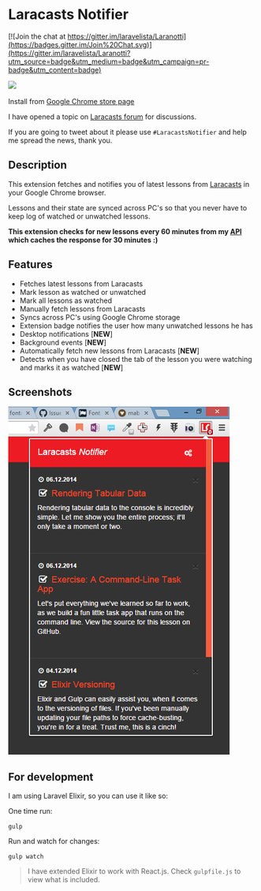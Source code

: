 # Laracasts Notifier

[![Join the chat at https://gitter.im/laravelista/Laranotti](https://badges.gitter.im/Join%20Chat.svg)](https://gitter.im/laravelista/Laranotti?utm_source=badge&utm_medium=badge&utm_campaign=pr-badge&utm_content=badge)

![ ](http://img.shields.io/gratipay/mabasic.svg)

Install from [Google Chrome store page](https://chrome.google.com/webstore/detail/laracasts-notifier/aidlbngabkfmnfmfjgnmfhihjcpdbbjo)

I have opened a topic on [Laracasts forum](https://laracasts.com/discuss/channels/general-discussion/laracasts-notifier-extension-for-google-chrome) for discussions.

If you are going to tweet about it please use `#LaracastsNotifier` and help me spread the news, thank you.

## Description

This extension fetches and notifies you of latest lessons from [Laracasts](https://laracasts.com) in your Google Chrome browser.

Lessons and their state are synced across PC's so that you never have to keep log of watched or unwatched lessons.

**This extension checks for new lessons every 60 minutes from my [API](https://github.com/mabasic/laracasts-feed) which caches the response for 30 minutes :)**

## Features

- Fetches latest lessons from Laracasts
- Mark lesson as watched or unwatched
- Mark all lessons as watched
- Manually fetch lessons from Laracasts
- Syncs across PC's using Google Chrome storage
- Extension badge notifies the user how many unwatched lessons he has
- Desktop notifications [**NEW**]
- Background events [**NEW**]
- Automatically fetch new lessons from Laracasts [**NEW**]
- Detects when you have closed the tab of the lesson you were watching and marks it as watched [**NEW**]

## Screenshots

![ ](sc1.png)

## For development

I am using Laravel Elixir, so you can use it like so:

One time run:

```
gulp
```

Run and watch for changes:

```
gulp watch
```

> I have extended Elixir to work with React.js. Check `gulpfile.js` to view what is included.